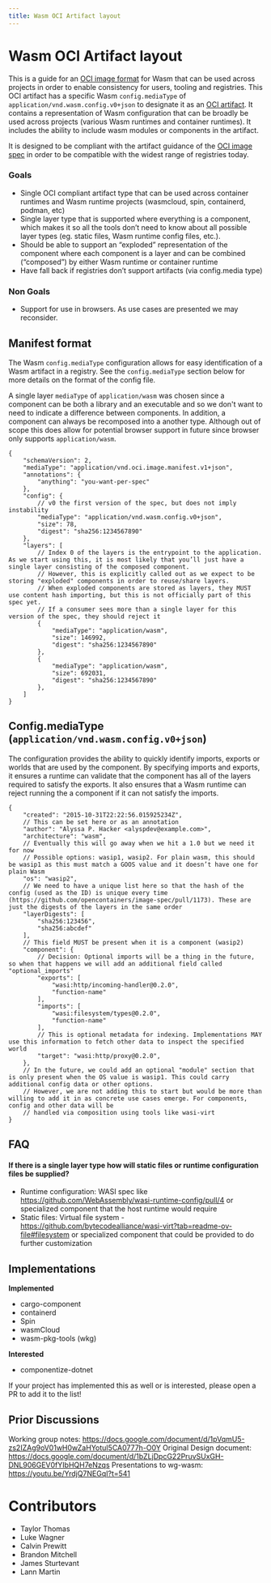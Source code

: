 ```yaml
---
title: Wasm OCI Artifact layout
---
```


# Wasm OCI Artifact layout

This is a guide for an [OCI image format](https://github.com/opencontainers/image-spec/tree/main) for Wasm that can be used across projects in order to enable consistency for users, tooling and registries. 
This OCI artifact has a specific Wasm `config.mediaType` of `application/vnd.wasm.config.v0+json` to designate it as an [OCI artifact](https://github.com/opencontainers/image-spec/blob/main/artifacts-guidance.md). 
It contains a representation of Wasm configuration that can be broadly be used across projects (various Wasm runtimes and container runtimes). 
It includes the ability to include wasm modules or components in the artifact.

It is designed to be compliant with the artifact guidance of the [OCI image spec](https://github.com/opencontainers/image-spec/blob/main/manifest.md#guidelines-for-artifact-usage) 
in order to be compatible with the widest range of registries today.
  
### Goals

- Single OCI compliant artifact type that can be used across container runtimes and Wasm runtime projects (wasmcloud, spin, containerd, podman, etc)
- Single layer type that is supported where everything is a component, which makes it so all the tools don’t need to know about all possible layer types (eg. static files, Wasm runtime config files, etc.).  
- Should be able to support an “exploded” representation of the component where each component is a layer and can be combined (“composed”) by either Wasm runtime or container runtime
- Have fall back if registries don’t support artifacts (via config.media type)

### Non Goals

- Support for use in browsers.  As use cases are presented we may reconsider.

## Manifest format

The Wasm `config.mediaType` configuration allows for easy identification of a Wasm artifact in a registry. See the `config.mediaType` section below for more details on the format of the config file. 

A single layer `mediaType` of `application/wasm` was chosen since a component can be both a library and an executable and so we don't want to need to indicate a difference between components. In addition, a component can always be recomposed into a another type. Although out of scope this does allow for potential browser support in future since browser only supports `application/wasm`.

```jsonc
{
    "schemaVersion": 2,
    "mediaType": "application/vnd.oci.image.manifest.v1+json",
    "annotations": {
        "anything": "you-want-per-spec"
    },
    "config": {
        // v0 the first version of the spec, but does not imply instability
        "mediaType": "application/vnd.wasm.config.v0+json",
        "size": 78,
        "digest": "sha256:1234567890"
    },
    "layers": [
        // Index 0 of the layers is the entrypoint to the application. As we start using this, it is most likely that you’ll just have a single layer consisting of the composed component. 
        // However, this is explicitly called out as we expect to be storing "exploded" components in order to reuse/share layers. 
        // When exploded components are stored as layers, they MUST use content hash importing, but this is not officially part of this spec yet. 
        // If a consumer sees more than a single layer for this version of the spec, they should reject it 
        {
            "mediaType": "application/wasm",
            "size": 146992,
            "digest": "sha256:1234567890"
        },
        {
            "mediaType": "application/wasm",
            "size": 692031,
            "digest": "sha256:1234567890"
        },
    ]
}
```

## Config.mediaType (`application/vnd.wasm.config.v0+json`)

The configuration provides the ability to quickly identify imports, exports or worlds that are used by the component. By specifying imports and exports, 
it ensures a runtime can validate that the component has all of the layers required to satisfy the exports. It also ensures that a Wasm runtime can reject 
running the a component if it can not satisfy the imports.

```jsonc
{
    "created": "2015-10-31T22:22:56.015925234Z",
    // This can be set here or as an annotation
    "author": "Alyssa P. Hacker <alyspdev@example.com>",
    "architecture": "wasm",
    // Eventually this will go away when we hit a 1.0 but we need it for now
    // Possible options: wasip1, wasip2. For plain wasm, this should be wasip1 as this must match a GOOS value and it doesn’t have one for plain Wasm
    "os": "wasip2",
    // We need to have a unique list here so that the hash of the config (used as the ID) is unique every time (https://github.com/opencontainers/image-spec/pull/1173). These are just the digests of the layers in the same order
    "layerDigests": [
        "sha256:123456",
        "sha256:abcdef"
    ],
    // This field MUST be present when it is a component (wasip2)
    "component": {
        // Decision: Optional imports will be a thing in the future, so when that happens we will add an additional field called "optional_imports"
        "exports": [
            "wasi:http/incoming-handler@0.2.0",
            "function-name"
        ],
        "imports": [
            "wasi:filesystem/types@0.2.0",
            "function-name"
        ],
        // This is optional metadata for indexing. Implementations MAY use this information to fetch other data to inspect the specified world
        "target": "wasi:http/proxy@0.2.0",
    },
    // In the future, we could add an optional "module" section that is only present when the OS value is wasip1. This could carry additional config data or other options. 
    // However, we are not adding this to start but would be more than willing to add it in as concrete use cases emerge. For components, config and other data will be
    // handled via composition using tools like wasi-virt
}
```

## FAQ

#### If there is a single layer type how will static files or runtime configuration files be supplied?

- Runtime configuration: WASI spec like  https://github.com/WebAssembly/wasi-runtime-config/pull/4 or specialized component that the host runtime would require 
- Static files: Virtual file system - https://github.com/bytecodealliance/wasi-virt?tab=readme-ov-file#filesystem or specialized component that could be provided to do further customization

## Implementations

**Implemented**

- cargo-component
- containerd
- Spin
- wasmCloud
- wasm-pkg-tools (wkg)

**Interested**

- componentize-dotnet

If your project has implemented this as well or is interested, please open a PR to add it to the list!

## Prior Discussions

Working group notes: https://docs.google.com/document/d/1pVqmU5-zs2IZAg9oV01wH0wZaHYotuI5CA0777h-O0Y
Original Design document: https://docs.google.com/document/d/1bZLjDpcG22PruvSUxGH-DNL906GEV0fYIbHQH7eNzqs
Presentations to wg-wasm: https://youtu.be/YrdjQ7NEGqI?t=541

# Contributors

- Taylor Thomas
- Luke Wagner
- Calvin Prewitt
- Brandon Mitchell
- James Sturtevant
- Lann Martin
